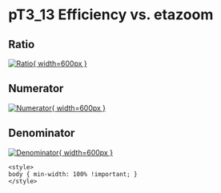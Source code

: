# pT3_13 Efficiency vs. etazoom

## Ratio

[![Ratio](../mtv/var/pT3_13_eff_etazoom.png){ width=600px }](../mtv/var/pT3_13_eff_etazoom.pdf)

## Numerator

[![Numerator](../mtv/num/pT3_13_eff_etazoom_num.png){ width=600px }](../mtv/num/pT3_13_eff_etazoom_num.pdf)

## Denominator

[![Denominator](../mtv/den/pT3_13_eff_etazoom_den.png){ width=600px }](../mtv/den/pT3_13_eff_etazoom_den.pdf)


``` {=html}
<style>
body { min-width: 100% !important; }
</style>
```

